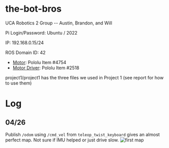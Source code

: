 # the-bot-bros
UCA Robotics 2 Group -- Austin, Brandon, and Will

Pi Login/Password: Ubuntu / 2022
  
IP: 192.168.0.15/24
  
ROS Domain ID: 42

- [Motor](https://www.pololu.com/product/4754): Pololu Item #4754
- [Motor Driver](https://www.pololu.com/product/2518): Pololu Item #2518

project1/project1 has the three files we used in Project 1 (see report for how to use them)

# Log
## 04/26
Publish `/odom` using `/cmd_vel` from `teleop_twist_keyboard` gives an almost perfect map. Not sure if IMU helped or just drive slow.
![first map](https://github.com/willward20/the-bot-bros/raw/zdev/first_map.png)
